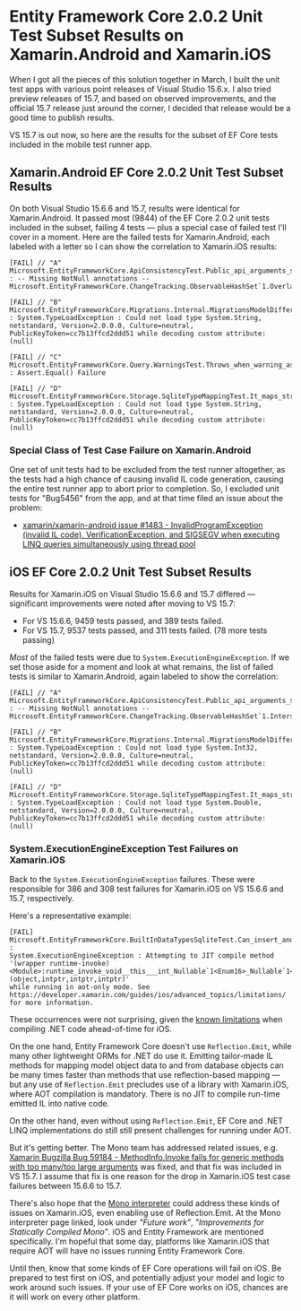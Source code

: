 
# Entity Framework Core 2.0.2 Unit Test Subset Results on Xamarin.Android and Xamarin.iOS

When I got all the pieces of this solution together in March, I built the unit test apps with various point releases of Visual Studio 15.6.x. I also tried preview releases of 15.7, and based on observed improvements, and the official 15.7 release just around the corner, I decided that release would be a good time to publish results.

VS 15.7 is out now, so here are the results for the subset of EF Core tests included in the mobile test runner app.

## Xamarin.Android EF Core 2.0.2 Unit Test Subset Results

On both Visual Studio 15.6.6 and 15.7, results were identical for Xamarin.Android. It passed most (9844) of the EF Core 2.0.2 unit tests included in the subset, failing  4 tests &mdash; plus a special case of failed test I'll cover in a moment. Here are the failed tests for Xamarin.Android, each labeled with a letter so I can show the correlation to Xamarin.iOS results:

    [FAIL] // "A"
    Microsoft.EntityFrameworkCore.ApiConsistencyTest.Public_api_arguments_should_have_not_null_annotation : -- Missing NotNull annotations -- Microsoft.EntityFrameworkCore.ChangeTracking.ObservableHashSet`1.Overlaps[other]
    
    [FAIL] // "B"
    Microsoft.EntityFrameworkCore.Migrations.Internal.MigrationsModelDifferTest.Add_column_not_null : System.TypeLoadException : Could not load type System.String, netstandard, Version=2.0.0.0, Culture=neutral, PublicKeyToken=cc7b13ffcd2ddd51 while decoding custom attribute: (null)
    
    [FAIL] // "C"
    Microsoft.EntityFrameworkCore.Query.WarningsTest.Throws_when_warning_as_error_all : Assert.Equal() Failure
    
    [FAIL] // "D"
    Microsoft.EntityFrameworkCore.Storage.SqliteTypeMappingTest.It_maps_strings_to_not_null_types : System.TypeLoadException : Could not load type System.String, netstandard, Version=2.0.0.0, Culture=neutral, PublicKeyToken=cc7b13ffcd2ddd51 while decoding custom attribute: (null)

### Special Class of Test Case Failure on Xamarin.Android

One set of unit tests had to be excluded from the test runner altogether, as the tests had a high chance of causing invalid IL code generation, causing the entire test runner app to abort prior to completion. So, I excluded unit tests for "Bug5456" from the app, and at that time filed an issue about the problem:

- [xamarin/xamarin-android issue #1483 - InvalidProgramException (invalid IL code), VerificationException, and SIGSEGV when executing LINQ queries simultaneously using thread pool](https://github.com/xamarin/xamarin-android/issues/1483)


## iOS EF Core 2.0.2 Unit Test Subset Results

Results for Xamarin.iOS on Visual Studio 15.6.6 and 15.7 differed &mdash; significant improvements were noted after moving to VS 15.7:

- For VS 15.6.6, 9459 tests passed, and 389 tests failed.
- For VS 15.7, 9537 tests passed, and 311 tests failed. (78 more tests passing)

*Most* of the failed tests were due to  `System.ExecutionEngineException`. If we set those aside for a moment and look at what remains, the list of failed tests is similar to Xamarin.Android, again labeled to show the correlation:

    [FAIL] // "A"
    Microsoft.EntityFrameworkCore.ApiConsistencyTest.Public_api_arguments_should_have_not_null_annotation : -- Missing NotNull annotations -- Microsoft.EntityFrameworkCore.ChangeTracking.ObservableHashSet`1.IntersectWith[other]

    [FAIL] // "B"
    Microsoft.EntityFrameworkCore.Migrations.Internal.MigrationsModelDifferTest.Add_column_not_null : System.TypeLoadException : Could not load type System.Int32, netstandard, Version=2.0.0.0, Culture=neutral, PublicKeyToken=cc7b13ffcd2ddd51 while decoding custom attribute: (null)

    [FAIL] // "D"
    Microsoft.EntityFrameworkCore.Storage.SqliteTypeMappingTest.It_maps_strings_to_not_null_types : System.TypeLoadException : Could not load type System.Double, netstandard, Version=2.0.0.0, Culture=neutral, PublicKeyToken=cc7b13ffcd2ddd51 while decoding custom attribute: (null)


### System.ExecutionEngineException Test Failures on Xamarin.iOS

Back to the `System.ExecutionEngineException` failures. These were responsible for 386 and 308 test failures for Xamarin.iOS on VS 15.6.6 and 15.7, respectively.

Here's a representative example:

    [FAIL]
    Microsoft.EntityFrameworkCore.BuiltInDataTypesSqliteTest.Can_insert_and_read_back_all_nullable_data_types_with_values_set_to_null :
    System.ExecutionEngineException : Attempting to JIT compile method '(wrapper runtime-invoke)
    <Module>:runtime_invoke_void__this___int_Nullable`1<Enum16>_Nullable`1<Enum32>_Nullable`1<Enum64>_Nullable`1<Enum8>_int_object_Nullable`1<bool>_Nullable`1<byte>_Nullable`1<char>_Nullable`1<DateTime>_Nullable`1<DateTimeOffset>_Nullable`1<Decimal>_Nullable`1<double>_Nullable`1<int16>_Nullable`1<int>_Nullable`1<long>_Nullable`1<sbyte>_Nullable`1<single>_Nullable`1<TimeSpan>_Nullable`1<uint16>_Nullable`1<uint>_Nullable`1<ulong>_object (object,intptr,intptr,intptr)'
    while running in aot-only mode. See https://developer.xamarin.com/guides/ios/advanced_topics/limitations/ for more information.


These occurrences were not surprising, given the [known limitations](https://docs.microsoft.com/en-ca/xamarin/ios/internals/limitations) when compiling .NET code ahead-of-time for iOS.

On the one hand, Entity Framework Core doesn't use `Reflection.Emit`, while many other lightweight ORMs for .NET do use it. Emitting tailor-made IL methods for mapping model object data to and from database objects can be many times faster than methods that use reflection-based mapping &mdash; but any use of `Reflection.Emit` precludes use of a library with Xamarin.iOS, where AOT compilation is mandatory. There is no JIT to compile run-time emitted IL into native code.

On the other hand, even without using `Reflection.Emit`, EF Core and .NET LINQ implementations do still still present challenges for running under AOT.

But it's getting better. The Mono team has addressed related issues, e.g. [Xamarin Bugzilla Bug 59184 - MethodInfo.Invoke fails for generic methods with too many/too large arguments](https://bugzilla.xamarin.com/show_bug.cgi?id=59184) was fixed, and that fix was included in VS 15.7. I assume that fix is one reason for the drop in Xamarin.iOS test case failures between 15.6.6 to 15.7.

There's also hope that the [Mono interpreter](http://www.mono-project.com/news/2017/11/13/mono-interpreter/) could address these kinds of issues on Xamarin.iOS, even enabling use of Reflection.Emit. At the Mono interpreter page linked, look under *"Future work"*, *"Improvements for Statically Compiled Mono"*. iOS and Entity Framework are mentioned specifically. I'm hopeful that some day, platforms like Xamarin.iOS that require AOT will have no issues running Entity Framework Core.

Until then, know that some kinds of EF Core operations will fail on iOS. Be prepared to test first on iOS, and potentially adjust your model and logic to work around such issues. If your use of EF Core works on iOS, chances are it will work on every other platform.

